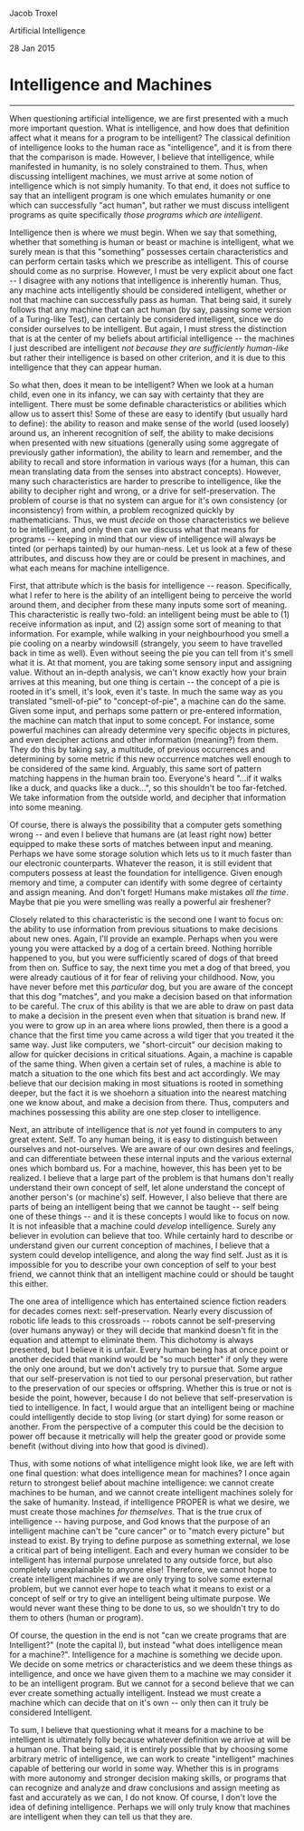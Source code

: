 Jacob Troxel

Artificial Intelligence

28 Jan 2015

# Intelligence and Machines #

***

When questioning artificial intelligence, we are first presented with a much more important question.  What is intelligence, and how does that definition affect what it means for a program to be intelligent?  The classical definition of intelligence looks to the human race as "intelligence", and it is from there that the comparison is made.  However, I believe that intelligence, while manifested in humanity, is no solely constrained to them.  Thus, when discussing intelligent machines, we must arrive at some notion of intelligence which is not simply humanity.  To that end, it does not suffice to say that an intelligent program is one which emulates humanity or one which can successfully "act human", but rather we must discuss intelligent programs as quite specifically *those programs which are intelligent*.

Intelligence then is where we must begin.  When we say that something, whether that something is human or beast or machine is intelligent, what we surely mean is that this "something" possesses certain characteristics and can perform certain tasks which we prescribe as intelligent.  This of course should come as no surprise.  However, I must be very explicit about one fact -- I disagree with any notions that intelligence is inherently human.  Thus, any machine acts intelligently should be considered intelligent, whether or not that machine can successfully pass as human.  That being said, it surely follows that any machine that can act human (by say, passing some version of a Turing-like Test), can certainly be considered intelligent, since we do consider ourselves to be intelligent.  But again, I must stress the distinction that is at the center of my beliefs about artificial intelligence -- the machines I just described are intelligent *not because they are sufficiently human-like* but rather their intelligence is based on other criterion, and it is due to this intelligence that they can appear human.

So what then, does it mean to be intelligent?  When we look at a human child, even one in its infancy, we can say with certainty that they are intelligent.  There must be some definable characteristics or abilities which allow us to assert this!  Some of these are easy to identify (but usually hard to define): the ability to reason and make sense of the world (used loosely) around us, an inherent recognition of self, the ability to make decisions when presented with new situations (generally using some aggregate of previously gather information), the ability to learn and remember, and the ability to recall and store information in various ways (for a human, this can mean translating data from the senses into abstract concepts).  However, many such characteristics are harder to prescribe to intelligence, like the ability to decipher right and wrong, or a drive for self-preservation.  The problem of course is that no system can argue for it's own consistency (or inconsistency) from within, a problem recognized quickly by mathematicians.  Thus, we must *decide* on those characteristics we believe to be intelligent, and only then can we discuss what that means for programs -- keeping in mind that our view of intelligence will always be tinted (or perhaps tainted) by our human-ness.  Let us look at a few of these attributes, and discuss how they are or could be present in machines, and what each means for machine intelligence.

First, that attribute which is the basis for intelligence -- reason.  Specifically, what I refer to here is the ability of an intelligent being to perceive the world around them, and decipher from these many inputs some sort of meaning.  This characteristic is really two-fold: an intelligent being must be able to (1) receive information as input, and (2) assign some sort of meaning to that information.  For example, while walking in your neighbourhood you smell a pie cooling on a nearby windowsill (strangely, you seem to have travelled back in time as well).  Even without seeing the pie you can tell from it's smell what it is.  At that moment, you are taking some sensory input and assigning value.  Without an in-depth analysis, we can't know exactly how your brain arrives at this meaning, but one thing is certain -- the concept of a pie is rooted in it's smell, it's look, even it's taste.  In much the same way as you translated "smell-of-pie" to "concept-of-pie", a machine can do the same.  Given some input, and perhaps some pattern or pre-entered information, the machine can match that input to some concept. For instance, some powerful machines can already determine very specific objects in pictures, and even decipher actions and other information (meaning?) from them.  They do this by taking say, a multitude, of previous occurrences and determining by some metric if this new occurrence matches well enough to be considered of the same kind.  Arguably, this same sort of pattern matching happens in the human brain too.  Everyone's heard "...if it walks like a duck, and quacks like a duck...", so this shouldn't be too far-fetched.  We take information from the outside world, and decipher that information into some meaning.

Of course, there is always the possibility that a computer gets something wrong -- and even I believe that humans are (at least right now) better equipped to make these sorts of matches between input and meaning.  Perhaps we have some storage solution which lets us to it much faster than our electronic counterparts.  Whatever the reason, it is still evident that computers possess at least the foundation for intelligence.  Given enough memory and time, a computer can identify with some degree of certainty and assign meaning.  And don't forget!  Humans make mistakes *all the time*.  Maybe that pie you were smelling was really a powerful air freshener?

Closely related to this characteristic is the second one I want to focus on: the ability to use information from previous situations to make decisions about new ones.  Again, I'll provide an example.  Perhaps when you were young you were attacked by a dog of a certain breed.  Nothing horrible happened to you, but you were sufficiently scared of dogs of that breed from then on.  Suffice to say, the next time you met a dog of that breed, you were already cautious of it for fear of reliving your childhood.  Now, you have never before met this *particular* dog, but you are aware of the concept that this dog "matches", and you make a decision based on that information to be careful.  The crux of this ability is that we are able to draw on past data to make a decision in the present even when that situation is brand new.  If you were to grow up in an area where lions prowled, then there is a good a chance that the first time you came across a wild tiger that you treated it the same way.  Just like computers, we "short-circuit" our decision making to allow for quicker decisions in critical situations.  Again, a machine is capable of the same thing.  When given a certain set of rules, a machine is able to match a situation to the one which fits best and act accordingly.  We may believe that our decision making in most situations is rooted in something deeper, but the fact it is we shoehorn a situation into the nearest matching one we know about, and make a decision from there.  Thus, computers and machines possessing this ability are one step closer to intelligence.

Next, an attribute of intelligence that is *not* yet found in computers to any great extent.  Self.  To any human being, it is easy to distinguish between ourselves and not-ourselves.  We are aware of our own desires and feelings, and can differentiate between these internal inputs and the various external ones which bombard us.  For a machine, however, this has been yet to be realized.  I believe that a large part of the problem is that humans don't really understand their own concept of self, let alone understand the concept of another person's (or machine's) self.  However, I also believe that there are parts of being an intelligent being that we cannot be taught -- self being one of these things -- and it is these concepts I would like to focus on now.  It is not infeasible that a machine could *develop* intelligence.  Surely any believer in evolution can believe that too.  While certainly hard to describe or understand given our current conception of machines, I believe that a system could develop intelligence, and along the way find self.  Just as it is impossible for you to describe your own conception of self to your best friend, we cannot think that an intelligent machine could or should be taught this either.

The one area of intelligence which has entertained science fiction readers for decades comes next: self-preservation.  Nearly every discussion of robotic life leads to this crossroads -- robots cannot be self-preserving (over humans anyway) or they will decide that mankind doesn't fit in the equation and attempt to eliminate them. This dichotomy is always presented, but I believe it is unfair.  Every human being has at once point or another decided that mankind would be "so much better" if only they were the only one around, but we don't actively try to pursue that.   Some argue that our self-preservation is not tied to our personal preservation, but rather to the preservation of our species or offspring.  Whether this is true or not is beside the point, however, because I do not believe that self-preservation is tied to intelligence.  In fact, I would argue that an intelligent being or machine could intelligently decide to stop living (or start dying) for some reason or another.  From the perspective of a computer this could be the decision to power off because it metrically will help the greater good or provide some benefit (without diving into how that good is divined).

Thus, with some notions of what intelligence might look like, we are left with one final question: what does intelligence mean for machines?  I once again return to strongest belief about machine intelligence: we cannot create machines to be human, and we cannot create intelligent machines solely for the sake of humanity.  Instead, if intelligence PROPER is what we desire, we must create those machines *for themselves*.  That is the true crux of intelligence -- having purpose, and God knows that the purpose of an intelligent machine can't be "cure cancer" or to "match every picture" but instead to exist.  By trying to define purpose as something external, we lose a critical part of being intelligent.  Each and every human we consider to be intelligent has internal purpose unrelated to any outside force, but also completely unexplainable to anyone else!  Therefore, we cannot hope to create intelligent machines if we are only trying to solve some external problem, but we cannot ever hope to teach what it means to exist or a concept of self or try to give an intelligent being ultimate purpose.  We would never want these thing to be done to us, so we shouldn't try to do them to others (human or program).

Of course, the question in the end is not "can we create programs that are Intelligent?" (note the capital I), but instead "what does intelligence mean for a machine?".  Intelligence for a machine is something we decide upon.  We decide on some metrics or characteristics and we deem these things as intelligence, and once we have given them to a machine we may consider it to be an intelligent program.  But we cannot for a second believe that we can ever create something actually intelligent.  Instead we must create a machine which can decide that on it's own -- only then can it truly be considered Intelligent.

To sum, I believe that questioning what it means for a machine to be intelligent is ultimately folly because whatever definition we arrive at will be a human one.  That being said, it is entirely possible that by choosing some arbitrary metric of intelligence, we can work to create "intelligent" machines capable of bettering our world in some way.  Whether this is in programs with more autonomy and stronger decision making skills, or programs that can recognize and analyze and draw conclusions and assign meeting as fast and accurately as we can, I do not know.  Of course, I don't love the idea of defining intelligence.  Perhaps we will only truly know that machines are intelligent when they can tell us that they are.